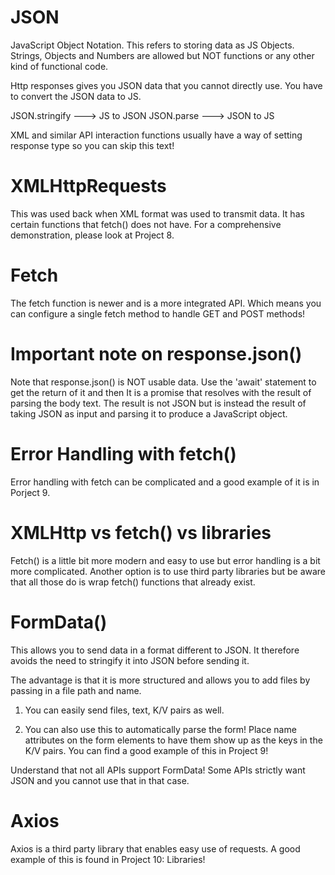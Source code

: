 # JSON

JavaScript Object Notation. This refers to storing data as JS Objects. Strings, Objects and Numbers are allowed but NOT functions or any other kind of functional code.

Http responses gives you JSON data that you cannot directly use. You have to convert the JSON data to JS.

JSON.stringify ---> JS to JSON
JSON.parse ---> JSON to JS

XML and similar API interaction functions usually have a way of setting response type so you can skip this text!

# XMLHttpRequests

This was used back when XML format was used to transmit data. It has certain functions that fetch() does not have. For a comprehensive demonstration, please look at Project 8.

# Fetch

The fetch function is newer and is a more integrated API. Which means you can configure a single fetch method to handle GET and POST methods!

<script>
function sendHttpRequest(method, url, data) {
  /*
  fetch returns a promise. You need to then extract the 
  resolution in json format.
  */
  return fetch(url, {
    method: method,
    body: JSON.stringify(data),
  }).then((response) => {
    return response.json();
  });
}
</script>

# Important note on response.json()

Note that response.json() is NOT usable data. Use the 'await' statement to get the return of it and then It is a promise that resolves with the result of parsing the body text. The result is not JSON but is instead the result of taking JSON as input and parsing it to produce a JavaScript object.

# Error Handling with fetch()

Error handling with fetch can be complicated and a good example of it is in Porject 9. 

# XMLHttp vs fetch() vs libraries

Fetch() is a little bit more modern and easy to use but error handling is a bit more complicated. Another option is to use third party libraries but be aware that all those do is wrap fetch() functions that already exist.


# FormData()

This allows you to send data in a format different to JSON. It therefore avoids the need to stringify it into JSON before sending it. 

The advantage is that it is more structured and allows you to add files by passing in a file path and name. 

1) You can easily send files, text, K/V pairs as well. 

2) You can also use this to automatically parse the form! Place name attributes on the form elements to have them show up as the keys in the K/V pairs. You can find a good example of this in Project 9!

Understand that not all APIs support FormData! Some APIs strictly want JSON and you cannot use that in that case. 

# Axios

Axios is a third party library that enables easy use of requests. A good example of this is found in Project 10: Libraries!

